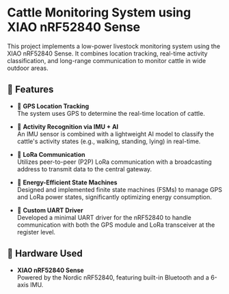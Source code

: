 # Cattle Monitoring System using XIAO nRF52840 Sense

This project implements a low-power livestock monitoring system using the XIAO nRF52840 Sense. It combines location tracking, real-time activity classification, and long-range communication to monitor cattle in 
wide outdoor areas.

## 🔧 Features

- 📍 **GPS Location Tracking**  
  The system uses GPS to determine the real-time location of cattle.

- 🧠 **Activity Recognition via IMU + AI**  
  An IMU sensor is combined with a lightweight AI model to classify the cattle's activity states (e.g., walking, standing, lying) in real-time.

- 📡 **LoRa Communication**  
  Utilizes peer-to-peer (P2P) LoRa communication with a broadcasting address to transmit data to the central gateway.

- 🔄 **Energy-Efficient State Machines**  
  Designed and implemented finite state machines (FSMs) to manage GPS and LoRa power states, significantly optimizing energy consumption.

- 🔌 **Custom UART Driver**  
  Developed a minimal UART driver for the nRF52840 to handle communication with both the GPS module and LoRa transceiver at the register level.

## 🧱 Hardware Used

- **XIAO nRF52840 Sense**  
  Powered by the Nordic nRF52840, featuring built-in Bluetooth and a 6-axis IMU.

